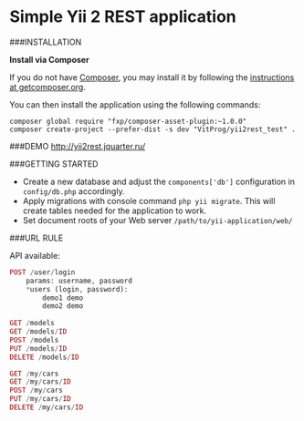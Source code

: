 Simple Yii 2 REST application
=============================

###INSTALLATION

**Install via Composer**

If you do not have [Composer](http://getcomposer.org/), you may install it by following the
[instructions at getcomposer.org](https://getcomposer.org/doc/00-intro.md).

You can then install the application using the following commands:

```
composer global require "fxp/composer-asset-plugin:~1.0.0"
composer create-project --prefer-dist -s dev "VitProg/yii2rest_test" .
```

###DEMO
http://yii2rest.jquarter.ru/

###GETTING STARTED

- Create a new database and adjust the `components['db']` configuration in `config/db.php` accordingly.
- Apply migrations with console command ``php yii migrate``. This will create tables needed for the application to work.
- Set document roots of your Web server `/path/to/yii-application/web/`

###URL RULE

API available:

```php
POST /user/login 
    params: username, password
    *users (login, password):
        demo1 demo
        demo2 demo
        
GET /models
GET /models/ID
POST /models
PUT /models/ID
DELETE /models/ID

GET /my/cars
GET /my/cars/ID
POST /my/cars
PUT /my/cars/ID
DELETE /my/cars/ID
```